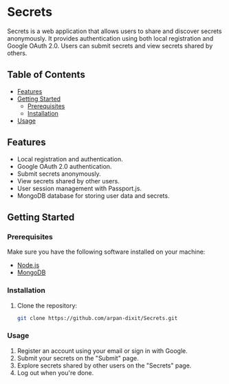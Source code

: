 # Secrets
Secrets is a web application that allows users to share and discover secrets anonymously. It provides authentication using both local registration and Google OAuth 2.0. Users can submit secrets and view secrets shared by others.

## Table of Contents
- [Features](#features)
- [Getting Started](#getting-started)
  - [Prerequisites](#prerequisites)
  - [Installation](#installation)
- [Usage](#usage)

## Features

- Local registration and authentication.
- Google OAuth 2.0 authentication.
- Submit secrets anonymously.
- View secrets shared by other users.
- User session management with Passport.js.
- MongoDB database for storing user data and secrets.

## Getting Started

### Prerequisites

Make sure you have the following software installed on your machine:

- [Node.js](https://nodejs.org/)
- [MongoDB](https://www.mongodb.com/)

### Installation

1. Clone the repository:

   ```bash
   git clone https://github.com/arpan-dixit/Secrets.git

### Usage
1. Register an account using your email or sign in with Google.
2. Submit your secrets on the "Submit" page.
3. Explore secrets shared by other users on the "Secrets" page.
4. Log out when you're done.

